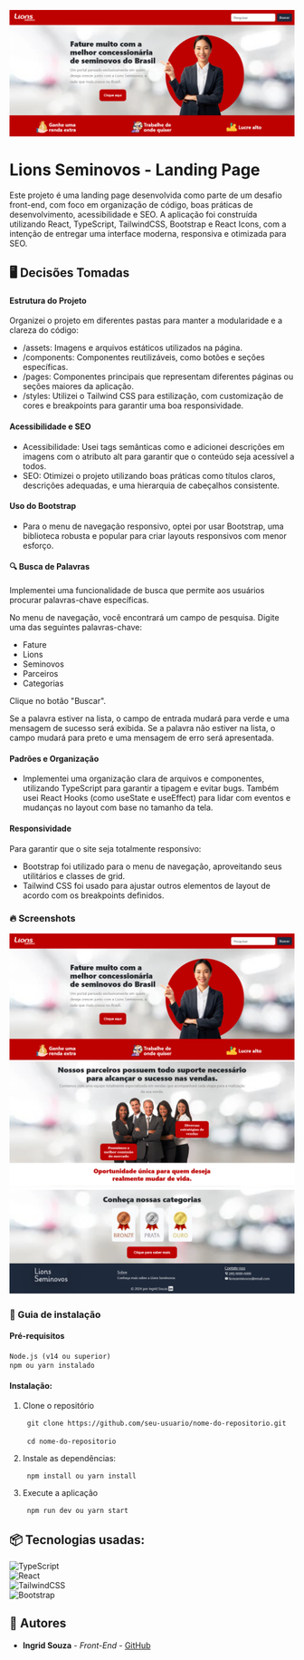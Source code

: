 ![Logo do projeto](./public/img/print2.png)

# Lions Seminovos - Landing Page
Este projeto é uma landing page desenvolvida como parte de um desafio front-end, com foco em organização de código, boas práticas de desenvolvimento, acessibilidade e SEO. A aplicação foi construída utilizando React, TypeScript, TailwindCSS, Bootstrap e React Icons, com a intenção de entregar uma interface moderna, responsiva e otimizada para SEO.

## 🖥️ Decisões Tomadas
#### Estrutura do Projeto

Organizei o projeto em diferentes pastas para manter a modularidade e a clareza do código:

* /assets: Imagens e arquivos estáticos utilizados na página.
* /components: Componentes reutilizáveis, como botões e seções específicas.
* /pages: Componentes principais que representam diferentes páginas ou seções maiores da aplicação.
* /styles: Utilizei o Tailwind CSS para estilização, com customização de cores e breakpoints para garantir uma boa responsividade.

#### Acessibilidade e SEO

* Acessibilidade: Usei tags semânticas como  e adicionei descrições em imagens com o atributo alt para garantir que o conteúdo seja acessível a todos.
* SEO: Otimizei o projeto utilizando boas práticas como títulos claros, descrições adequadas, e uma hierarquia de cabeçalhos consistente.

#### Uso do Bootstrap

* Para o menu de navegação responsivo, optei por usar Bootstrap, uma biblioteca robusta e popular para criar layouts responsivos com menor esforço.

#### 🔍 Busca de Palavras

Implementei uma funcionalidade de busca que permite aos usuários procurar palavras-chave específicas.


No menu de navegação, você encontrará um campo de pesquisa.
Digite uma das seguintes palavras-chave:
* Fature
* Lions
* Seminovos
* Parceiros
* Categorias

Clique no botão "Buscar".

Se a palavra estiver na lista, o campo de entrada mudará para verde e uma mensagem de sucesso será exibida. Se a palavra não estiver na lista, o campo mudará para preto e uma mensagem de erro será apresentada.

#### Padrões e Organização

* Implementei uma organização clara de arquivos e componentes, utilizando TypeScript para garantir a tipagem e evitar bugs. Também usei React Hooks (como useState e useEffect) para lidar com eventos e mudanças no layout com base no tamanho da tela.

#### Responsividade

Para garantir que o site seja totalmente responsivo:

* Bootstrap foi utilizado para o menu de navegação, aproveitando seus utilitários e classes de grid.
* Tailwind CSS foi usado para ajustar outros elementos de layout de acordo com os breakpoints definidos.

### 🔥 Screenshots
![Logo do projeto](./public/img/print2.png)
![Logo do projeto](./public/img/print3.png)
![Logo do projeto](./public/img/print4.png)


### 🔨 Guia de instalação
#### Pré-requisitos

    Node.js (v14 ou superior)
    npm ou yarn instalado

#### Instalação:

1. Clone o repositório

        git clone https://github.com/seu-usuario/nome-do-repositorio.git

        cd nome-do-repositorio

2. Instale as dependências:

        npm install ou yarn install

3. Execute a aplicação

        npm run dev ou yarn start

## 📦 Tecnologias usadas:
![TypeScript](https://img.shields.io/badge/typescript-%23007ACC.svg?style=for-the-badge&logo=typescript&logoColor=white)<br>
![React](https://img.shields.io/badge/react-%2320232a.svg?style=for-the-badge&logo=react&logoColor=%2361DAFB)<br>
![TailwindCSS](https://img.shields.io/badge/tailwindcss-%2338B2AC.svg?style=for-the-badge&logo=tailwind-css&logoColor=white)<br>
![Bootstrap](https://img.shields.io/badge/Bootstrap-563D7C?style=for-the-badge&logo=bootstrap&logoColor=white)

## 👷 Autores

* **Ingrid Souza** - *Front-End* - [GitHub](https://github.com/IngridsSilveira)